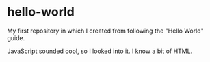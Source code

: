# hello-world
My first repository in which I created from following the "Hello World" guide.

JavaScript sounded cool, so I looked into it. I know a bit of HTML.
